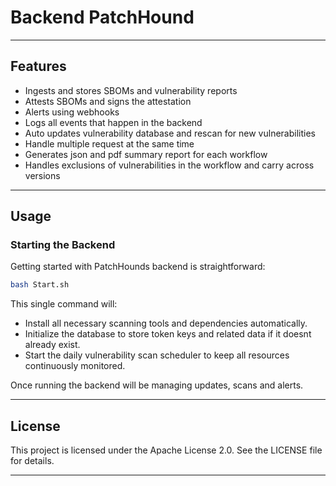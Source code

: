 # Backend PatchHound

---

## Features

- Ingests and stores SBOMs and vulnerability reports
- Attests SBOMs and signs the attestation
- Alerts using webhooks
- Logs all events that happen in the backend
- Auto updates vulnerability database and rescan for new vulnerabilities
- Handle multiple request at the same time
- Generates json and pdf summary report for each workflow
- Handles exclusions of vulnerabilities in the workflow and carry across versions

---

## Usage

### Starting the Backend  
Getting started with PatchHounds backend is straightforward: 

```bash
bash Start.sh
```

This single command will:
- Install all necessary scanning tools and dependencies automatically.
- Initialize the database to store token keys and related data if it doesnt already exist.
- Start the daily vulnerability scan scheduler to keep all resources continuously monitored.

Once running the backend will be managing updates, scans and alerts.

---

## License

This project is licensed under the Apache License 2.0. See the LICENSE file for details.

---